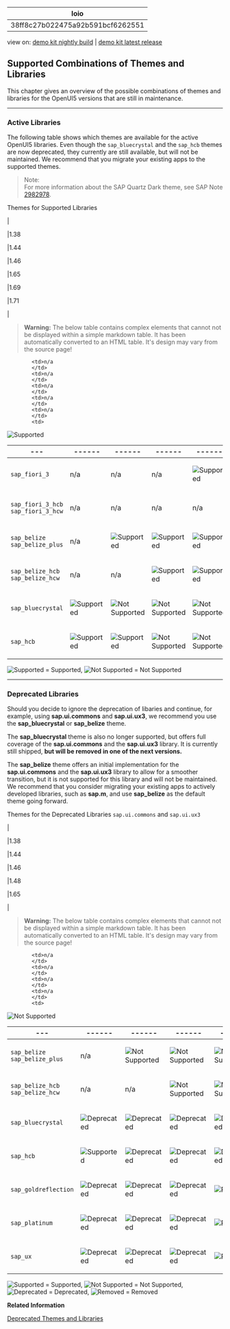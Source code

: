 <!-- loio38ff8c27b022475a92b591bcf6262551 -->

| loio |
| -----|
| 38ff8c27b022475a92b591bcf6262551 |

<div id="loio">

view on: [demo kit nightly build](https://openui5nightly.hana.ondemand.com/#/topic/38ff8c27b022475a92b591bcf6262551) | [demo kit latest release](https://openui5.hana.ondemand.com/#/topic/38ff8c27b022475a92b591bcf6262551)</div>

## Supported Combinations of Themes and Libraries

This chapter gives an overview of the possible combinations of themes and libraries for the OpenUI5 versions that are still in maintenance.

***

### Active Libraries

The following table shows which themes are available for the active OpenUI5 libraries. Even though the `sap_bluecrystal` and the `sap_hcb` themes are now deprecated, they currently are still available, but will not be maintained. We recommend that you migrate your existing apps to the supported themes.

> Note:  
> For more information about the SAP Quartz Dark theme, see SAP Note [2982978](https://launchpad.support.sap.com/#/notes/2982978).

 <a name="loio38ff8c27b022475a92b591bcf6262551__table_prf_w4r_zy"/>Themes for Supported Libraries

| 

|1.38

|1.44

|1.46

|1.65

|1.69

|1.71

|
 > **Warning:** The below table contains complex elements that cannot not be displayed within a simple markdown table. It has been automatically converted to an HTML table. It's design may vary from the source page!

<table>
	<thead>
		<tr>
			<th>---</th>
			<th>------</th>
			<th>------</th>
			<th>------</th>
			<th>------</th>
			<th>------</th>
			<th>------</th>
		</tr>
	</thead>
	<tbody>

			<td>n/a
			</td>
			<td>n/a
			</td>
			<td>n/a
			</td>
			<td>n/a
			</td>
			<td>n/a
			</td>
			<td> 

![Supported](loio3cb17ee88aed44d2bf1d14b97728c709_LowRes.gif) 
			</td>
		</tr>
		<tr>
			<td> `sap_fiori_3` 
			</td>
			<td>n/a
			</td>
			<td>n/a
			</td>
			<td>n/a
			</td>
			<td> 

![Supported](loio3cb17ee88aed44d2bf1d14b97728c709_LowRes.gif) 
			</td>
			<td> 

![Supported](loio3cb17ee88aed44d2bf1d14b97728c709_LowRes.gif) 
			</td>
			<td> 

![Supported](loio3cb17ee88aed44d2bf1d14b97728c709_LowRes.gif) 
			</td>
		</tr>
		<tr>
			<td>`sap_fiori_3_hcb`
`sap_fiori_3_hcw`
			</td>
			<td>n/a
			</td>
			<td>n/a
			</td>
			<td>n/a
			</td>
			<td>n/a
			</td>
			<td> 

![Supported](loio3cb17ee88aed44d2bf1d14b97728c709_LowRes.gif) 
			</td>
			<td> 

![Supported](loio3cb17ee88aed44d2bf1d14b97728c709_LowRes.gif) 
			</td>
		</tr>
		<tr>
			<td>`sap_belize`
`sap_belize_plus`
			</td>
			<td>n/a
			</td>
			<td> 

![Supported](loio3cb17ee88aed44d2bf1d14b97728c709_LowRes.gif) 
			</td>
			<td> 

![Supported](loio3cb17ee88aed44d2bf1d14b97728c709_LowRes.gif) 
			</td>
			<td> 

![Supported](loio3cb17ee88aed44d2bf1d14b97728c709_LowRes.gif) 
			</td>
			<td> 

![Supported](loio3cb17ee88aed44d2bf1d14b97728c709_LowRes.gif) 
			</td>
			<td> 

![Supported](loio3cb17ee88aed44d2bf1d14b97728c709_LowRes.gif) 
			</td>
		</tr>
		<tr>
			<td>`sap_belize_hcb`
`sap_belize_hcw`
			</td>
			<td>n/a
			</td>
			<td>n/a
			</td>
			<td> 

![Supported](loio3cb17ee88aed44d2bf1d14b97728c709_LowRes.gif) 
			</td>
			<td> 

![Supported](loio3cb17ee88aed44d2bf1d14b97728c709_LowRes.gif) 
			</td>
			<td> 

![Supported](loio3cb17ee88aed44d2bf1d14b97728c709_LowRes.gif) 
			</td>
			<td> 

![Supported](loio3cb17ee88aed44d2bf1d14b97728c709_LowRes.gif) 
			</td>
		</tr>
		<tr>
			<td> `sap_bluecrystal` 
			</td>
			<td> 

![Supported](loio3cb17ee88aed44d2bf1d14b97728c709_LowRes.gif) 
			</td>
			<td> 

![Not Supported](loiod355123503654aae97106b021020b7be_LowRes.png) 
			</td>
			<td> 

![Not Supported](loiod355123503654aae97106b021020b7be_LowRes.png) 
			</td>
			<td> 

![Not Supported](loiod355123503654aae97106b021020b7be_LowRes.png) 
			</td>
			<td> 

![Not Supported](loiod355123503654aae97106b021020b7be_LowRes.png) 
			</td>
			<td> 

![Not Supported](loiod355123503654aae97106b021020b7be_LowRes.png) 
			</td>
		</tr>
		<tr>
			<td> `sap_hcb` 
			</td>
			<td> 

![Supported](loio3cb17ee88aed44d2bf1d14b97728c709_LowRes.gif) 
			</td>
			<td> 

![Supported](loio3cb17ee88aed44d2bf1d14b97728c709_LowRes.gif) 
			</td>
			<td> 

![Not Supported](loiod355123503654aae97106b021020b7be_LowRes.png) 
			</td>
			<td>

![Not Supported](loiod355123503654aae97106b021020b7be_LowRes.png)
			</td>
			<td> 

![Not Supported](loiod355123503654aae97106b021020b7be_LowRes.png) 
			</td>
			<td> 

![Not Supported](loiod355123503654aae97106b021020b7be_LowRes.png) 
			</td>
		</tr>
	</tbody>
</table>

![Supported](loio3cb17ee88aed44d2bf1d14b97728c709_LowRes.gif) = Supported, ![Not Supported](loiod355123503654aae97106b021020b7be_LowRes.png) = Not Supported

***

<a name="loio38ff8c27b022475a92b591bcf6262551__section_yh3_vnz_zy"/>

### Deprecated Libraries

Should you decide to ignore the deprecation of libaries and continue, for example, using **sap.ui.commons** and **sap.ui.ux3**, we recommend you use the **sap\_bluecrystal** or **sap\_belize** theme.

The **sap\_bluecrystal** theme is also no longer supported, but offers full coverage of the **sap.ui.commons** and the **sap.ui.ux3** library. It is currently still shipped, **but will be removed in one of the next versions.**

The **sap\_belize** theme offers an initial implementation for the **sap.ui.commons** and the **sap.ui.ux3** library to allow for a smoother transition, but it is not supported for this library and will not be maintained. We recommend that you consider migrating your existing apps to actively developed libraries, such as **sap.m**, and use **sap\_belize** as the default theme going forward.

 <a name="loio38ff8c27b022475a92b591bcf6262551__table_xpk_zqr_zy"/>Themes for the Deprecated Libraries `sap.ui.commons` and `sap.ui.ux3`

| 

|1.38

|1.44

|1.46

|1.48

|1.65

|
 > **Warning:** The below table contains complex elements that cannot not be displayed within a simple markdown table. It has been automatically converted to an HTML table. It's design may vary from the source page!

<table>
	<thead>
		<tr>
			<th>---</th>
			<th>------</th>
			<th>------</th>
			<th>------</th>
			<th>------</th>
			<th>------</th>
		</tr>
	</thead>
	<tbody>

			<td>n/a
			</td>
			<td>n/a
			</td>
			<td>n/a
			</td>
			<td>n/a
			</td>
			<td> 

![Not Supported](loiod355123503654aae97106b021020b7be_LowRes.png) 
			</td>
		</tr>
		<tr>
			<td>`sap_belize`
`sap_belize_plus`
			</td>
			<td>n/a
			</td>
			<td> 

![Not Supported](loiod355123503654aae97106b021020b7be_LowRes.png) 
			</td>
			<td> 

![Not Supported](loiod355123503654aae97106b021020b7be_LowRes.png) 
			</td>
			<td> 

![Not Supported](loiod355123503654aae97106b021020b7be_LowRes.png) 
			</td>
			<td> 

![Not Supported](loiod355123503654aae97106b021020b7be_LowRes.png) 
			</td>
		</tr>
		<tr>
			<td>`sap_belize_hcb`
`sap_belize_hcw`
			</td>
			<td>n/a
			</td>
			<td>n/a
			</td>
			<td> 

![Not Supported](loiod355123503654aae97106b021020b7be_LowRes.png) 
			</td>
			<td> 

![Not Supported](loiod355123503654aae97106b021020b7be_LowRes.png) 
			</td>
			<td> 

![Not Supported](loiod355123503654aae97106b021020b7be_LowRes.png) 
			</td>
		</tr>
		<tr>
			<td> `sap_bluecrystal` 
			</td>
			<td> 

![Deprecated](loio3ea53dcd3acc4783a7a4b83e10c8f1aa_LowRes.gif) 
			</td>
			<td> 

![Deprecated](loio3ea53dcd3acc4783a7a4b83e10c8f1aa_LowRes.gif) 
			</td>
			<td> 

![Deprecated](loio3ea53dcd3acc4783a7a4b83e10c8f1aa_LowRes.gif) 
			</td>
			<td> 

![Deprecated](loio3ea53dcd3acc4783a7a4b83e10c8f1aa_LowRes.gif) 
			</td>
			<td> 

![Deprecated](loio3ea53dcd3acc4783a7a4b83e10c8f1aa_LowRes.gif) 
			</td>
		</tr>
		<tr>
			<td> `sap_hcb` 
			</td>
			<td> 

![Supported](loio3cb17ee88aed44d2bf1d14b97728c709_LowRes.gif) 
			</td>
			<td> 

![Deprecated](loio3ea53dcd3acc4783a7a4b83e10c8f1aa_LowRes.gif) 
			</td>
			<td> 

![Deprecated](loio3ea53dcd3acc4783a7a4b83e10c8f1aa_LowRes.gif) 
			</td>
			<td> 

![Deprecated](loio3ea53dcd3acc4783a7a4b83e10c8f1aa_LowRes.gif) 
			</td>
			<td> 

![Deprecated](loio3ea53dcd3acc4783a7a4b83e10c8f1aa_LowRes.gif) 
			</td>
		</tr>
		<tr>
			<td> `sap_goldreflection` 
			</td>
			<td> 

![Deprecated](loio3ea53dcd3acc4783a7a4b83e10c8f1aa_LowRes.gif) 
			</td>
			<td> 

![Deprecated](loio3ea53dcd3acc4783a7a4b83e10c8f1aa_LowRes.gif) 
			</td>
			<td> 

![Deprecated](loio3ea53dcd3acc4783a7a4b83e10c8f1aa_LowRes.gif) 
			</td>
			<td> 

![Removed](loio5befb5af20ed42fd9052a99014d953a3_LowRes.gif) 
			</td>
			<td> 

![Removed](loio5befb5af20ed42fd9052a99014d953a3_LowRes.gif) 
			</td>
		</tr>
		<tr>
			<td> `sap_platinum` 
			</td>
			<td> 

![Deprecated](loio3ea53dcd3acc4783a7a4b83e10c8f1aa_LowRes.gif) 
			</td>
			<td> 

![Deprecated](loio3ea53dcd3acc4783a7a4b83e10c8f1aa_LowRes.gif) 
			</td>
			<td> 

![Deprecated](loio3ea53dcd3acc4783a7a4b83e10c8f1aa_LowRes.gif) 
			</td>
			<td> 

![Removed](loio5befb5af20ed42fd9052a99014d953a3_LowRes.gif) 
			</td>
			<td> 

![Removed](loio5befb5af20ed42fd9052a99014d953a3_LowRes.gif) 
			</td>
		</tr>
		<tr>
			<td> `sap_ux` 
			</td>
			<td> 

![Deprecated](loio3ea53dcd3acc4783a7a4b83e10c8f1aa_LowRes.gif) 
			</td>
			<td> 

![Deprecated](loio3ea53dcd3acc4783a7a4b83e10c8f1aa_LowRes.gif) 
			</td>
			<td> 

![Deprecated](loio3ea53dcd3acc4783a7a4b83e10c8f1aa_LowRes.gif) 
			</td>
			<td> 

![Removed](loio5befb5af20ed42fd9052a99014d953a3_LowRes.gif) 
			</td>
			<td> 

![Removed](loio5befb5af20ed42fd9052a99014d953a3_LowRes.gif) 
			</td>
		</tr>
	</tbody>
</table>

![Supported](loio3cb17ee88aed44d2bf1d14b97728c709_LowRes.gif) = Supported, ![Not Supported](loiod355123503654aae97106b021020b7be_LowRes.png) = Not Supported, ![Deprecated](loio3ea53dcd3acc4783a7a4b83e10c8f1aa_LowRes.gif) = Deprecated, ![Removed](loio5befb5af20ed42fd9052a99014d953a3_LowRes.gif) = Removed

**Related Information**  


[Deprecated Themes and Libraries](Deprecated_Themes_and_Libraries_a87ca84.md)

